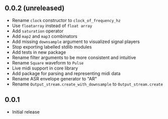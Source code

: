 ## 0.0.2 (unreleased)

- Rename `clock` constructor to `clock_of_frequency_hz`
- Use `floatarray` instead of `float array`
- Add `saturation` operator
- Add `map2` and `map3` combinators
- Add missing `downsample` argument to visualized signal players
- Stop exporting labelled stdlib modules
- Add tests in new package
- Rename filter arguments to be more consistent and intuitive
- Rename `Square` waveform to `Pulse`
- Live midi support in core library
- Add package for parsing and representing midi data
- Rename ASR envelope generator to "AR"
- Rename `Output_stream.create_with_downsample` to `Output_stream.create`

## 0.0.1

- Initial release
